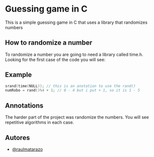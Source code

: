 
# Guessing game in C

This is a simple guessing game in C that uses a library that randomizes numbers

## How to randomize a number

To randomize a number you are going to need a library called 
time.h. Looking for the first case of the code you will see:

## Example

```c
srand(time(NULL)); // this is an anotation to use the rand()
numRobo = rand()%4 + 1; // 0 - 4 but i put + 1, so it is 1 - 5
```


## Annotations

The harder part of the project was randomize the numbers. You will see repetitive algorithms in each case.

## Autores
- [@raulmatarazo](https://www.linkedin.com/in/raulmatarazo/)
